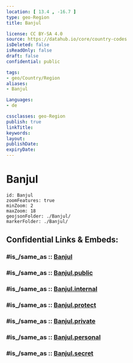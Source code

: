 ```yaml
---
location: [ 13.4 , -16.7 ] 
type: geo-Region
title: Banjul

license: CC BY-SA 4.0
source: https://datahub.io/core/country-codes
isDeleted: false
isReadOnly: false
draft: false
confidential: public

tags:
- geo/Country/Region
aliases:
- Banjul

Languages:
- de

cssclasses: geo-Region
publish: true
linkTitle: 
keywords: 
layout: 
publishDate: 
expiryDate: 
---
```


# Banjul

```leaflet
id: Banjul
zoomFeatures: true 
minZoom: 2 
maxZoom: 18
geojsonFolder: ./Banjul/
markerFolder: ./Banjul/
```


## Confidential Links & Embeds: 

### #is_/same_as :: [Banjul](/_Standards/Earth/Continent/Africa/Africa~West/Gambia/Provinces~Gambia/Banjul.md) 

### #is_/same_as :: [Banjul.public](/_public/Earth/Continent/Africa/Africa~West/Gambia/Provinces~Gambia/Banjul.public.md) 

### #is_/same_as :: [Banjul.internal](/_internal/Earth/Continent/Africa/Africa~West/Gambia/Provinces~Gambia/Banjul.internal.md) 

### #is_/same_as :: [Banjul.protect](/_protect/Earth/Continent/Africa/Africa~West/Gambia/Provinces~Gambia/Banjul.protect.md) 

### #is_/same_as :: [Banjul.private](/_private/Earth/Continent/Africa/Africa~West/Gambia/Provinces~Gambia/Banjul.private.md) 

### #is_/same_as :: [Banjul.personal](/_personal/Earth/Continent/Africa/Africa~West/Gambia/Provinces~Gambia/Banjul.personal.md) 

### #is_/same_as :: [Banjul.secret](/_secret/Earth/Continent/Africa/Africa~West/Gambia/Provinces~Gambia/Banjul.secret.md)

